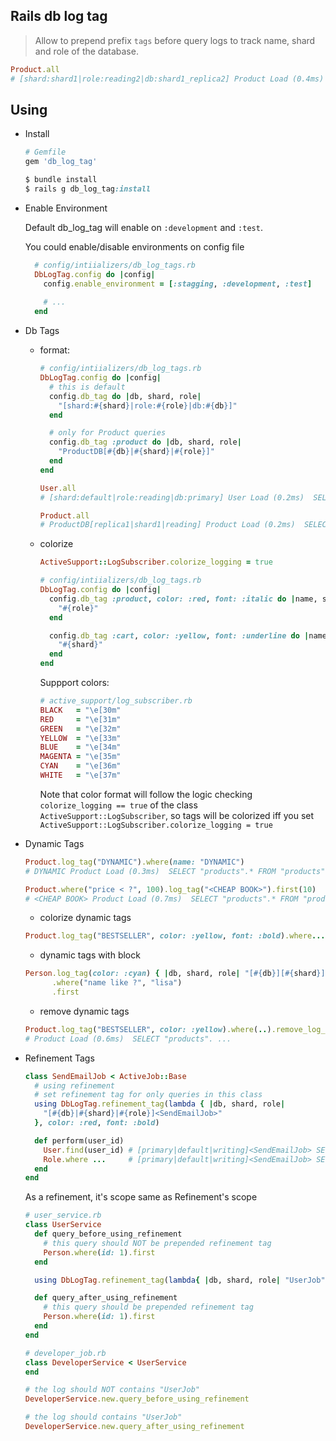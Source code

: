 ## Rails db log tag

  > Allow to prepend prefix `tags` before query logs to track name, shard and role of the database. 

  ```ruby
  Product.all
  # [shard:shard1|role:reading2|db:shard1_replica2] Product Load (0.4ms) SELECT "products".* ...
  ```

## Using

- Install

  ```ruby
  # Gemfile
  gem 'db_log_tag'

  $ bundle install
  $ rails g db_log_tag:install
  ```
- Enable Environment

  Default db_log_tag will enable on `:development` and `:test`.
  
  You could enable/disable environments on config file
  ```ruby
    # config/intiializers/db_log_tags.rb
    DbLogTag.config do |config|
      config.enable_environment = [:stagging, :development, :test]
      
      # ...
    end
  ```


- Db Tags

  + format:

    ```ruby
    # config/intiializers/db_log_tags.rb
    DbLogTag.config do |config|
      # this is default
      config.db_tag do |db, shard, role|
        "[shard:#{shard}|role:#{role}|db:#{db}]"
      end

      # only for Product queries
      config.db_tag :product do |db, shard, role|
        "ProductDB[#{db}|#{shard}|#{role}]"
      end
    end

    User.all
    # [shard:default|role:reading|db:primary] User Load (0.2ms)  SELECT ...

    Product.all
    # ProductDB[replica1|shard1|reading] Product Load (0.2ms)  SELECT ...
    ```

  + colorize

    ```ruby
    ActiveSupport::LogSubscriber.colorize_logging = true

    # config/intiializers/db_log_tags.rb
    DbLogTag.config do |config|
      config.db_tag :product, color: :red, font: :italic do |name, shard, role|
        "#{role}"
      end

      config.db_tag :cart, color: :yellow, font: :underline do |name, shard, role|
        "#{shard}"
      end
    end
    ```

    Suppport colors:

    ```ruby
    # active_support/log_subscriber.rb
    BLACK   = "\e[30m"
    RED     = "\e[31m"
    GREEN   = "\e[32m"
    YELLOW  = "\e[33m"
    BLUE    = "\e[34m"
    MAGENTA = "\e[35m"
    CYAN    = "\e[36m"
    WHITE   = "\e[37m"
    ```

    Note that color format will follow the logic checking `colorize_logging == true` of the class `ActiveSupport::LogSubscriber`, so tags will be colorized iff you set `ActiveSupport::LogSubscriber.colorize_logging = true`


- Dynamic Tags

  ```ruby
  Product.log_tag("DYNAMIC").where(name: "DYNAMIC")
  # DYNAMIC Product Load (0.3ms)  SELECT "products".* FROM "products" ...

  Product.where("price < ?", 100).log_tag("<CHEAP BOOK>").first(10)
  # <CHEAP BOOK> Product Load (0.7ms)  SELECT "products".* FROM "products" WHERE (price < 100) ...
  ```

  + colorize dynamic tags

  ```ruby
  Product.log_tag("BESTSELLER", color: :yellow, font: :bold).where...
  ```

  + dynamic tags with block

  ```ruby
  Person.log_tag(color: :cyan) { |db, shard, role| "[#{db}][#{shard}][#{role}]" }
        .where("name like ?", "lisa")
        .first
  ```

  + remove dynamic tags

  ```ruby
  Product.log_tag("BESTSELLER", color: :yellow).where(..).remove_log_tags.first
  # Product Load (0.6ms)  SELECT "products". ...
  ```

- Refinement Tags

  ```ruby
  class SendEmailJob < ActiveJob::Base
    # using refinement
    # set refinement tag for only queries in this class
    using DbLogTag.refinement_tag(lambda { |db, shard, role|
      "[#{db}|#{shard}|#{role}]<SendEmailJob>"
    }, color: :red, font: :bold)

    def perform(user_id)
      User.find(user_id) # [primary|default|writing]<SendEmailJob> SELECT "users"
      Role.where ...     # [primary|default|writing]<SendEmailJob> SELECT "roles"
    end
  end
  ```

  As a refinement, it's scope same as Refinement's scope

  ```ruby
  # user_service.rb
  class UserService
    def query_before_using_refinement
      # this query should NOT be prepended refinement tag
      Person.where(id: 1).first
    end

    using DbLogTag.refinement_tag(lambda{ |db, shard, role| "UserJob" })

    def query_after_using_refinement
      # this query should be prepended refinement tag
      Person.where(id: 1).first
    end
  end

  # developer_job.rb
  class DeveloperService < UserService
  end

  # the log should NOT contains "UserJob"
  DeveloperService.new.query_before_using_refinement

  # the log should contains "UserJob"
  DeveloperService.new.query_after_using_refinement
  ```
